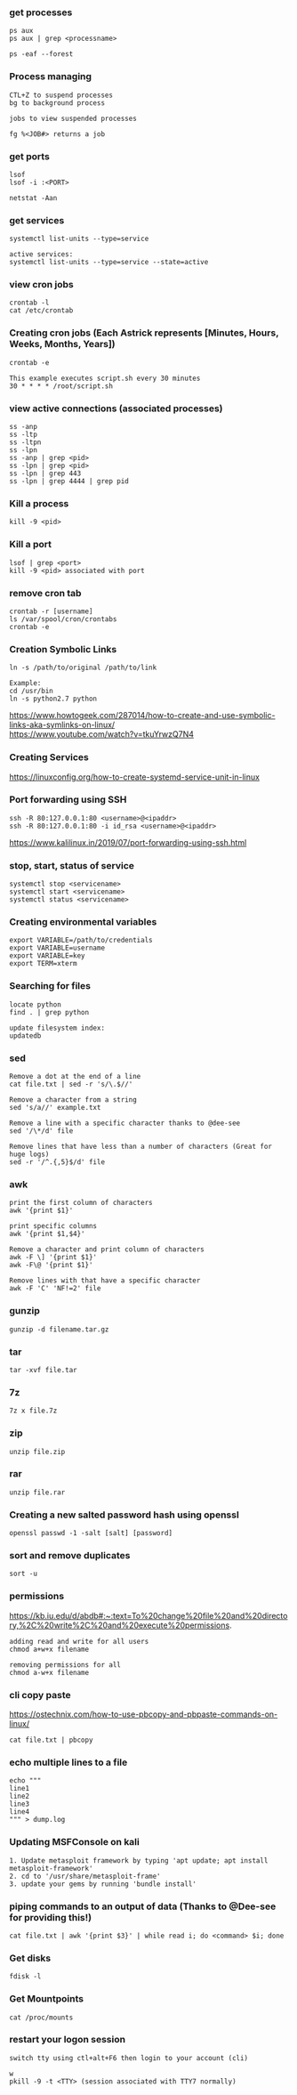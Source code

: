 ### get processes
```
ps aux
ps aux | grep <processname>

ps -eaf --forest 
```

### Process managing
```
CTL+Z to suspend processes
bg to background process

jobs to view suspended processes

fg %<JOB#> returns a job
```

### get ports
```
lsof
lsof -i :<PORT>

netstat -Aan
```

### get services
```
systemctl list-units --type=service

active services:
systemctl list-units --type=service --state=active
```

### view cron jobs
```
crontab -l
cat /etc/crontab
```

### Creating cron jobs (Each Astrick represents [Minutes, Hours, Weeks, Months, Years])
```
crontab -e

This example executes script.sh every 30 minutes
30 * * * * /root/script.sh
```

### view active connections (associated processes)
```
ss -anp 
ss -ltp
ss -ltpn
ss -lpn
ss -anp | grep <pid>
ss -lpn | grep <pid> 
ss -lpn | grep 443
ss -lpn | grep 4444 | grep pid
```

### Kill a process
```
kill -9 <pid>
```

### Kill a port
```
lsof | grep <port>
kill -9 <pid> associated with port
```

### remove cron tab
```
crontab -r [username]
ls /var/spool/cron/crontabs
crontab -e
```

### Creation Symbolic Links
```
ln -s /path/to/original /path/to/link

Example:
cd /usr/bin
ln -s python2.7 python
```
https://www.howtogeek.com/287014/how-to-create-and-use-symbolic-links-aka-symlinks-on-linux/  
https://www.youtube.com/watch?v=tkuYrwzQ7N4  

### Creating Services
https://linuxconfig.org/how-to-create-systemd-service-unit-in-linux

### Port forwarding using SSH
```
ssh -R 80:127.0.0.1:80 <username>@<ipaddr>
ssh -R 80:127.0.0.1:80 -i id_rsa <username>@<ipaddr>
```
https://www.kalilinux.in/2019/07/port-forwarding-using-ssh.html

### stop, start, status of service
```
systemctl stop <servicename>
systemctl start <servicename>
systemctl status <servicename>
```

### Creating environmental variables
```
export VARIABLE=/path/to/credentials
export VARIABLE=username
export VARIABLE=key
export TERM=xterm
```

### Searching for files
```
locate python
find . | grep python

update filesystem index:
updatedb
```

### sed
```
Remove a dot at the end of a line
cat file.txt | sed -r 's/\.$//'

Remove a character from a string
sed 's/a//' example.txt

Remove a line with a specific character thanks to @dee-see
sed '/\*/d' file

Remove lines that have less than a number of characters (Great for huge logs)
sed -r '/^.{,5}$/d' file
```

### awk
```
print the first column of characters
awk '{print $1}'

print specific columns
awk '{print $1,$4}'

Remove a character and print column of characters
awk -F \] '{print $1}'
awk -F\@ '{print $1}'

Remove lines with that have a specific character
awk -F 'C' 'NF!=2' file
```

### gunzip

```
gunzip -d filename.tar.gz
```

### tar

```
tar -xvf file.tar
```

### 7z

```
7z x file.7z
```

### zip

```
unzip file.zip
```

### rar

```
unzip file.rar
```

### Creating a new salted password hash using openssl

```
openssl passwd -1 -salt [salt] [password]
```

### sort and remove duplicates

```
sort -u
```

### permissions
https://kb.iu.edu/d/abdb#:~:text=To%20change%20file%20and%20directory,%2C%20write%2C%20and%20execute%20permissions.

```
adding read and write for all users
chmod a+w+x filename

removing permissions for all
chmod a-w+x filename
```

### cli copy paste
https://ostechnix.com/how-to-use-pbcopy-and-pbpaste-commands-on-linux/

```
cat file.txt | pbcopy
```

### echo multiple lines to a file

```
echo """
line1
line2
line3
line4
""" > dump.log
```

### Updating MSFConsole on kali

```
1. Update metasploit framework by typing 'apt update; apt install metasploit-framework'
2. cd to '/usr/share/metasploit-frame'
3. update your gems by running 'bundle install'
```

### piping commands to an output of data (Thanks to @Dee-see for providing this!)

```
cat file.txt | awk '{print $3}' | while read i; do <command> $i; done
```

### Get disks

```
fdisk -l
```

### Get Mountpoints

```
cat /proc/mounts
```

### restart your logon session
```
switch tty using ctl+alt+F6 then login to your account (cli)

w
pkill -9 -t <TTY> (session associated with TTY7 normally)
```
